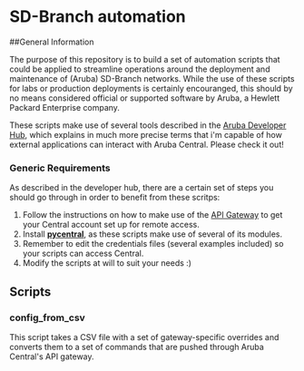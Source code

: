 # SD-Branch automation

##General Information

The purpose of this repository is to build a set of automation scripts that could be applied to streamline operations around the deployment and maintenance of (Aruba) SD-Branch networks. While the use of these scripts for labs or production deployments is certainly encouranged, this should by no means considered official or supported software by Aruba, a Hewlett Packard Enterprise company. 

These scripts make use of several tools described in the [Aruba Developer Hub](https://developer.arubanetworks.com/aruba-central), which explains in much more precise terms that i'm capable of how external applications can interact with Aruba Central. Please check it out!


### Generic Requirements

As described in the developer hub, there are a certain set of steps you should go through in order to benefit from these scritps:
1. Follow the instructions on how to make use of the [API Gateway](https://developer.arubanetworks.com/aruba-central/docs/api-gateway) to get your Central account set up for remote access. 
1. Install [**pycentral**](https://github.com/aruba/pycentral), as these scripts make use of several of its modules.
1. Remember to edit the credentials files (several examples included) so your scripts can access Central.
1. Modify the scripts at will to suit your needs :)

## Scripts

### config_from_csv

This script takes a CSV file with a set of gateway-specific overrides and converts them to a set of commands that are pushed through Aruba Central's API gateway. 

